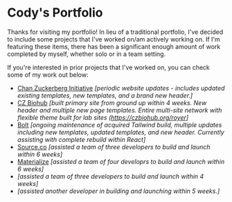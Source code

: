 # Cody's Portfolio
<p>Thanks for visiting my portfolio! In lieu of a traditional portfolio, I've decided to include some projects that I've worked on/am actively working on. If I'm featuring these items, there has been a significant enough amount of work completed by myself, whether solo or in a team setting.</p>

<p>If you're interested in prior projects that I've worked on, you can check some of my work out below:</p>

<ul>
  <li>
    <a target="_blank" href="https://chanzuckerberg.com/">Chan Zuckerberg Initiative</a><i> [periodic website updates - includes updated existing templates, new templates, and a brand new header.] </i>
  </li>
  <li>
    <a target="_blank" href="https://www.czbiohub.org/">CZ Biohub</a><i> [built primary site from ground up within 4 weeks. New header and multiple new page templates. Entire multi-site network with flexible theme built for lab sites (<a href="https://czbiohub.org/royer">https://czbiohub.org/royer</a>] </i>
  </li>
  <li>
    <a target="_blank" href="https://bolt.com">Bolt</a><i> [ongoing maintenance of acquired Tailwind build, multiple updates including new templates, updated templates, and new header. Currently assisting with complete rebuild within React]</i>
  </li>
  <li>
    <a target="_blank" href="https://source.co">Source.co</a><i> [assisted a team of three developers to build and launch within 6 weeks] </i>
  </li>
  <li>
    <a target="_blank" href="https://materalize.com">Materialize</a><i> [assisted a team of four developrs to build and launch within 6 weeks] </i>
  </li>
  <li>
    <a target="_blank" href="https://mindmed.co"></a><i> [assisted a team of three developers to build and launch within 4 weeks] </i>
  </li>
  <li>
    <a target="_blank" href="https://instrumental.com"></a><i> [assisted another developer in building and launching within 5 weeks.] </i>
  </li>
</ul>
